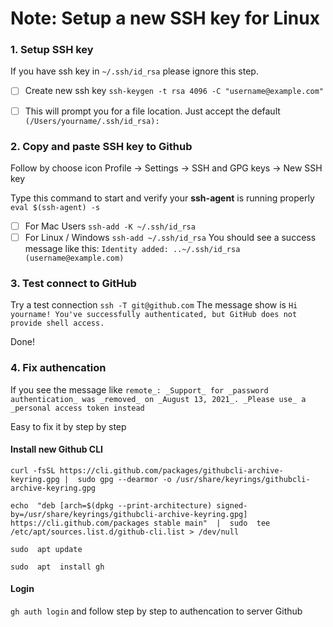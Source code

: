 # Note: Setup a new SSH key for Linux

### 1. Setup SSH key
If you have ssh key in `~/.ssh/id_rsa` please ignore this step.
 
 - [ ] Create new ssh key `ssh-keygen -t rsa 4096 -C "username@example.com"`
 
 - [ ] This will prompt you for a file location. Just accept the default  `(/Users/yourname/.ssh/id_rsa):`
 
### 2. Copy and paste SSH key to Github 
Follow by choose icon Profile -> Settings -> SSH and GPG keys -> New SSH key

Type this command to start and verify your **ssh-agent** is running properly `eval $(ssh-agent) -s`

 - [ ] For Mac Users `ssh-add -K ~/.ssh/id_rsa`
 - [ ] For Linux / Windows `ssh-add ~/.ssh/id_rsa`
You should see a success message like this: `Identity added: ..~/.ssh/id_rsa (username@example.com)`

### 3. Test connect to GitHub
Try a test connection  `ssh -T git@github.com` 
The message show is `Hi yourname! You've successfully authenticated, but GitHub does not provide shell access.`

Done!

### 4. Fix authencation 
If you see the message like `remote_: _Support_ for _password authentication_ was _removed_ on _August 13, 2021_. _Please use_ a _personal access token instead`

Easy to fix it by step by step
####  Install new Github CLI
`curl -fsSL https://cli.github.com/packages/githubcli-archive-keyring.gpg |  sudo gpg --dearmor -o /usr/share/keyrings/githubcli-archive-keyring.gpg`

`echo  "deb [arch=$(dpkg --print-architecture) signed-by=/usr/share/keyrings/githubcli-archive-keyring.gpg] https://cli.github.com/packages stable main"  |  sudo  tee /etc/apt/sources.list.d/github-cli.list > /dev/null`

`sudo  apt update`

`sudo  apt  install gh`

####  Login
`gh auth login` and follow step by step to authencation to server Github


